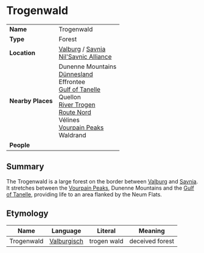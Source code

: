 # Trogenwald

|||
| --- | --- |
| **Name** | Trogenwald | place.4
| **Type** | Forest |
| **Location** | [Valburg](../../civilisations/nilsavnic-alliance/states/valburg.md) / [Savnia](../../civilisations/nilsavnic-alliance/states/savnia.md)<br>[Nil'Savnic Alliance](../../civilisations/nilsavnic-alliance/nilsavnic-alliance.md) |
| **Nearby Places** | Dunenne Mountains<br>[Dünnesland](../towns/dunnesland.md)<br>Effrontee<br>[Gulf of Tanelle](../seas-oceans/gulf-of-tanelle.md)<br>Quellon<br>[River Trogen](../rivers-lakes/river-trogen.md)<br>[Route Nord](../roads/route-nord.md)<br>Vélines<br>[Vourpain Peaks](../mountains/vourpain-peaks.md)<br>Waldrand |
| **People** | |

## Summary

The Trogenwald is a large forest on the border between [Valburg](../../civilisations/nilsavnic-alliance/states/valburg.md) and [Savnia](../../civilisations/nilsavnic-alliance/states/savnia.md). It stretches between the [Vourpain Peaks](../mountains/vourpain-peaks.md), Dunenne Mountains and the [Gulf of Tanelle](../seas-oceans/gulf-of-tanelle.md), providing life to an area flanked by the Neum Flats.

## Etymology

| Name | Language | Literal | Meaning | 
| --- | --- | --- | --- |
| Trogenwald | [Valburgisch](../../languages/valburgisch.md) | trogen wald | deceived forest |
